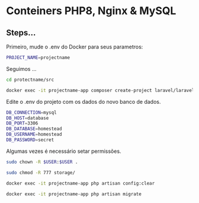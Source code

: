 # Conteiners PHP8, Nginx & MySQL

## Steps...

Primeiro, mude o .env do Docker para seus parametros:

```bash
PROJECT_NAME=projectname
``` 

Seguimos ...

```bash
cd protectname/src
``` 

```bash
docker exec -it projectname-app composer create-project laravel/laravel .
``` 

Edite o .env do projeto com os dados do novo banco de dados.

```bash
DB_CONNECTION=mysql
DB_HOST=database
DB_PORT=3306
DB_DATABASE=homestead
DB_USERNAME=homestead
DB_PASSWORD=secret
``` 

Algumas vezes é necessário setar permissões.

```bash
sudo chown -R $USER:$USER .
``` 

```bash
sudo chmod -R 777 storage/
``` 

```bash
docker exec -it projectname-app php artisan config:clear
``` 
```bash
docker exec -it projectname-app php artisan migrate
``` 
